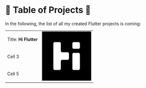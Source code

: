 # 📑 <span>**Table of Projects**</span> 📑

In the following, the list of all my created Flutter projects is coming:

<table style="width: 75%">
    <tr>
        <td>Title: <b>Hi Flutter</b></td>
        <td rowspan="3"><img src="../Assets/Hi Flutter/Logo.png" alt="Hi Flutter" height="160px"></td>
    </tr>
    <tr>
        <td>Cell 3</td>
    </tr>
    <tr>
        <td>Cell 5</td>
    </tr>
</table>